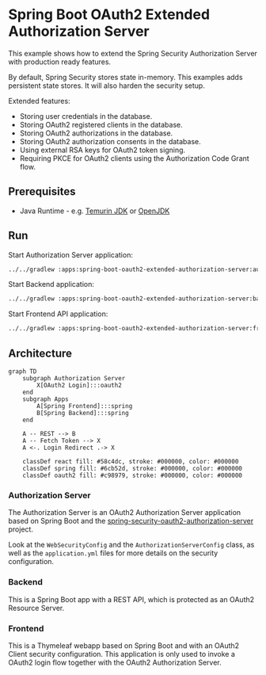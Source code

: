 # Spring Boot OAuth2 Extended Authorization Server

This example shows how to extend the Spring Security Authorization Server with production ready features.

By default, Spring Security stores state in-memory. This examples adds persistent state stores. It will also
harden the security setup.

Extended features:
* Storing user credentials in the database.
* Storing OAuth2 registered clients in the database.
* Storing OAuth2 authorizations in the database.
* Storing OAuth2 authorization consents in the database.
* Using external RSA keys for OAuth2 token signing.
* Requiring PKCE for OAuth2 clients using the Authorization Code Grant flow.

## Prerequisites

* Java Runtime - e.g. [Temurin JDK](https://adoptium.net) or [OpenJDK](https://openjdk.org)

## Run

Start Authorization Server application:
```bash
../../gradlew :apps:spring-boot-oauth2-extended-authorization-server:authorization-server:bootRun
```

Start Backend application:
```bash
../../gradlew :apps:spring-boot-oauth2-extended-authorization-server:backend:bootRun
```

Start Frontend API application:

```bash
../../gradlew :apps:spring-boot-oauth2-extended-authorization-server:frontend-api:bootRun
```

## Architecture

```mermaid
graph TD
    subgraph Authorization Server
        X[OAuth2 Login]:::oauth2
    end
    subgraph Apps
        A[Spring Frontend]:::spring
        B[Spring Backend]:::spring
    end

    A -- REST --> B
    A -- Fetch Token --> X
    A <-. Login Redirect .-> X

    classDef react fill: #58c4dc, stroke: #000000, color: #000000
    classDef spring fill: #6cb52d, stroke: #000000, color: #000000
    classDef oauth2 fill: #c98979, stroke: #000000, color: #000000
```

### Authorization Server
The Authorization Server is an OAuth2 Authorization Server application based on Spring Boot and the
[spring-security-oauth2-authorization-server](https://spring.io/projects/spring-authorization-server) project.

Look at the `WebSecurityConfig` and the `AuthorizationServerConfig` class, as well as the `application.yml` files for
more details on the security configuration.

### Backend
This is a Spring Boot app with a REST API, which is protected as an OAuth2 Resource Server.

### Frontend
This is a Thymeleaf webapp based on Spring Boot and with an OAuth2 Client security configuration. This application
is only used to invoke a OAuth2 login flow together with the OAuth2 Authorization Server.
